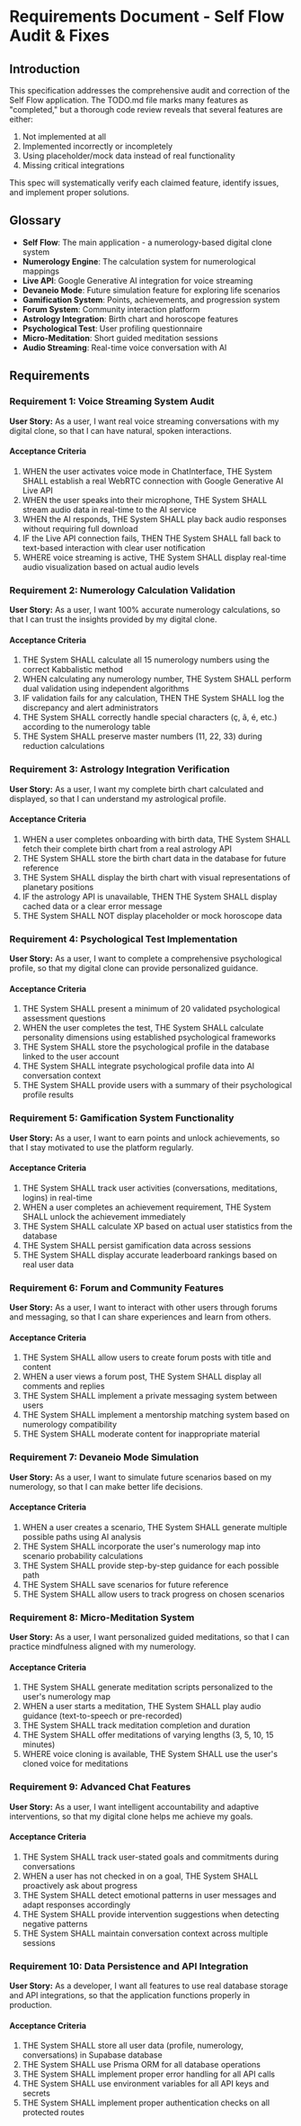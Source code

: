 # Requirements Document - Self Flow Audit & Fixes

## Introduction

This specification addresses the comprehensive audit and correction of the Self Flow application. The TODO.md file marks many features as "completed," but a thorough code review reveals that several features are either:
1. Not implemented at all
2. Implemented incorrectly or incompletely
3. Using placeholder/mock data instead of real functionality
4. Missing critical integrations

This spec will systematically verify each claimed feature, identify issues, and implement proper solutions.

## Glossary

- **Self Flow**: The main application - a numerology-based digital clone system
- **Numerology Engine**: The calculation system for numerological mappings
- **Live API**: Google Generative AI integration for voice streaming
- **Devaneio Mode**: Future simulation feature for exploring life scenarios
- **Gamification System**: Points, achievements, and progression system
- **Forum System**: Community interaction platform
- **Astrology Integration**: Birth chart and horoscope features
- **Psychological Test**: User profiling questionnaire
- **Micro-Meditation**: Short guided meditation sessions
- **Audio Streaming**: Real-time voice conversation with AI

## Requirements

### Requirement 1: Voice Streaming System Audit

**User Story:** As a user, I want real voice streaming conversations with my digital clone, so that I can have natural, spoken interactions.

#### Acceptance Criteria

1. WHEN the user activates voice mode in ChatInterface, THE System SHALL establish a real WebRTC connection with Google Generative AI Live API
2. WHEN the user speaks into their microphone, THE System SHALL stream audio data in real-time to the AI service
3. WHEN the AI responds, THE System SHALL play back audio responses without requiring full download
4. IF the Live API connection fails, THEN THE System SHALL fall back to text-based interaction with clear user notification
5. WHERE voice streaming is active, THE System SHALL display real-time audio visualization based on actual audio levels

### Requirement 2: Numerology Calculation Validation

**User Story:** As a user, I want 100% accurate numerology calculations, so that I can trust the insights provided by my digital clone.

#### Acceptance Criteria

1. THE System SHALL calculate all 15 numerology numbers using the correct Kabbalistic method
2. WHEN calculating any numerology number, THE System SHALL perform dual validation using independent algorithms
3. IF validation fails for any calculation, THEN THE System SHALL log the discrepancy and alert administrators
4. THE System SHALL correctly handle special characters (ç, ã, é, etc.) according to the numerology table
5. THE System SHALL preserve master numbers (11, 22, 33) during reduction calculations

### Requirement 3: Astrology Integration Verification

**User Story:** As a user, I want my complete birth chart calculated and displayed, so that I can understand my astrological profile.

#### Acceptance Criteria

1. WHEN a user completes onboarding with birth data, THE System SHALL fetch their complete birth chart from a real astrology API
2. THE System SHALL store the birth chart data in the database for future reference
3. THE System SHALL display the birth chart with visual representations of planetary positions
4. IF the astrology API is unavailable, THEN THE System SHALL display cached data or a clear error message
5. THE System SHALL NOT display placeholder or mock horoscope data

### Requirement 4: Psychological Test Implementation

**User Story:** As a user, I want to complete a comprehensive psychological profile, so that my digital clone can provide personalized guidance.

#### Acceptance Criteria

1. THE System SHALL present a minimum of 20 validated psychological assessment questions
2. WHEN the user completes the test, THE System SHALL calculate personality dimensions using established psychological frameworks
3. THE System SHALL store the psychological profile in the database linked to the user account
4. THE System SHALL integrate psychological profile data into AI conversation context
5. THE System SHALL provide users with a summary of their psychological profile results

### Requirement 5: Gamification System Functionality

**User Story:** As a user, I want to earn points and unlock achievements, so that I stay motivated to use the platform regularly.

#### Acceptance Criteria

1. THE System SHALL track user activities (conversations, meditations, logins) in real-time
2. WHEN a user completes an achievement requirement, THE System SHALL unlock the achievement immediately
3. THE System SHALL calculate XP based on actual user statistics from the database
4. THE System SHALL persist gamification data across sessions
5. THE System SHALL display accurate leaderboard rankings based on real user data

### Requirement 6: Forum and Community Features

**User Story:** As a user, I want to interact with other users through forums and messaging, so that I can share experiences and learn from others.

#### Acceptance Criteria

1. THE System SHALL allow users to create forum posts with title and content
2. WHEN a user views a forum post, THE System SHALL display all comments and replies
3. THE System SHALL implement a private messaging system between users
4. THE System SHALL implement a mentorship matching system based on numerology compatibility
5. THE System SHALL moderate content for inappropriate material

### Requirement 7: Devaneio Mode Simulation

**User Story:** As a user, I want to simulate future scenarios based on my numerology, so that I can make better life decisions.

#### Acceptance Criteria

1. WHEN a user creates a scenario, THE System SHALL generate multiple possible paths using AI analysis
2. THE System SHALL incorporate the user's numerology map into scenario probability calculations
3. THE System SHALL provide step-by-step guidance for each possible path
4. THE System SHALL save scenarios for future reference
5. THE System SHALL allow users to track progress on chosen scenarios

### Requirement 8: Micro-Meditation System

**User Story:** As a user, I want personalized guided meditations, so that I can practice mindfulness aligned with my numerology.

#### Acceptance Criteria

1. THE System SHALL generate meditation scripts personalized to the user's numerology map
2. WHEN a user starts a meditation, THE System SHALL play audio guidance (text-to-speech or pre-recorded)
3. THE System SHALL track meditation completion and duration
4. THE System SHALL offer meditations of varying lengths (3, 5, 10, 15 minutes)
5. WHERE voice cloning is available, THE System SHALL use the user's cloned voice for meditations

### Requirement 9: Advanced Chat Features

**User Story:** As a user, I want intelligent accountability and adaptive interventions, so that my digital clone helps me achieve my goals.

#### Acceptance Criteria

1. THE System SHALL track user-stated goals and commitments during conversations
2. WHEN a user has not checked in on a goal, THE System SHALL proactively ask about progress
3. THE System SHALL detect emotional patterns in user messages and adapt responses accordingly
4. THE System SHALL provide intervention suggestions when detecting negative patterns
5. THE System SHALL maintain conversation context across multiple sessions

### Requirement 10: Data Persistence and API Integration

**User Story:** As a developer, I want all features to use real database storage and API integrations, so that the application functions properly in production.

#### Acceptance Criteria

1. THE System SHALL store all user data (profile, numerology, conversations) in Supabase database
2. THE System SHALL use Prisma ORM for all database operations
3. THE System SHALL implement proper error handling for all API calls
4. THE System SHALL use environment variables for all API keys and secrets
5. THE System SHALL implement proper authentication checks on all protected routes
